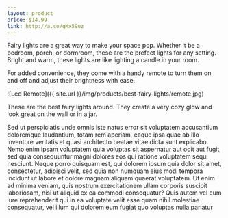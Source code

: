 ```yaml
---
layout: product
price: $14.99
link: http://a.co/gMx59uz
---
```


Fairy lights are a great way to make your space pop. Whether it be a bedroom, porch, or dormroom, these are the prefect lights for any setting. Bright and warm, these lights are like lighting a candle in your room.

For added convenience, they come with a handy remote to turn them on and off and adjust their brightness with ease.

![Led Remote]({{ site.url }}/img/products/best-fairy-lights/remote.jpg)

These are the best fairy lights around. They create a very cozy glow and look great on the wall or in a jar.

Sed ut perspiciatis unde omnis iste natus error sit voluptatem accusantium doloremque laudantium, totam rem aperiam, eaque ipsa quae ab illo inventore veritatis et quasi architecto beatae vitae dicta sunt explicabo. Nemo enim ipsam voluptatem quia voluptas sit aspernatur aut odit aut fugit, sed quia consequuntur magni dolores eos qui ratione voluptatem sequi nesciunt. Neque porro quisquam est, qui dolorem ipsum quia dolor sit amet, consectetur, adipisci velit, sed quia non numquam eius modi tempora incidunt ut labore et dolore magnam aliquam quaerat voluptatem. Ut enim ad minima veniam, quis nostrum exercitationem ullam corporis suscipit laboriosam, nisi ut aliquid ex ea commodi consequatur? Quis autem vel eum iure reprehenderit qui in ea voluptate velit esse quam nihil molestiae consequatur, vel illum qui dolorem eum fugiat quo voluptas nulla pariatur
